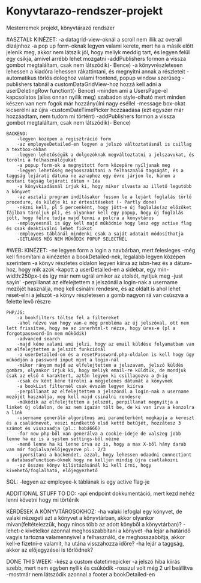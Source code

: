 # Konyvtarazo-rendszer-projekt
Mesterremek projekt, könyvtárazó rendszer


#ASZTALI:
    KINÉZET:
        -a datagrid-view-oknál a scroll nem illik az overall dizájnhoz
        -a pop up form-oknak legyen valami kerete, mert ha a másik előtt jelenik meg, akkor nem látszik jól, hogy meliyk meddig tart, és legyen felül egy csíkja, amivel arrébb lehet mozgatni
        -addPublishers formon a vissza gombot megtaláltam, csak nem látszódik(- Bence)
        -a könyvrészletesen lehessen a kiadóra lehessen rákattintani, és megnyitni annak a részleteit
        -automatikus törlős dologhoz valami frontend, popup window szerűség
        -publishers tabnál a customDataGridView-hoz hozzá kell adni a userDeletingRow functiont(- Bence)
        -minden ami a UsersPage-el kapcsolatos (alias onnan nyílik meg) szabadon style-olható mert minden készen van nem fogok már hozzányúlni nagy eséllel
        -message box-okat kicserélni az újra
        -customDateTimePicker hozzáadása (ezt egyszer már hozzáadtam, nem tudom mi történt)
        -addPublishers formon a vissza gombot megtaláltam, csak nem látszódik(- Bence)


    BACKEND:
        -legyen középen a regisztráció form
        -az employeeDetailed-en legyen a jelszó változtatásnál is csillag a textbox-okban
        -legyen lehetőségük a dolgozóknak megváltoztatni a jelszavukat, és törölni a felhasználójukat
        -a popup form-ok a megnyitott form közepére nyíljanak meg
        -legyen lehetőség meghosszabítani a felhasználó tagságát, és a taggság lejárati dátuma ne aznaphoz egy évre járjon le, hanem a mostani tagság lejárati dátum + 1év
        -a könyvkiadásnál írjuk ki, hogy mikor olvasta az illető legutóbb a könyvet 
        -az asztali program indításakor fusson le a lejárt foglalás törlő procedure, és küldje ki az értesítéseket (- Partly done)
        -nézni kell, pl 5 percenként, hogy jött-e új foglalás(az előzőket fájlban tároljuk pl), és olyankor kell egy popup, hogy új foglalás jött, hogy félre tudja majd tenni a polcra a könyvtáros
        -employeesnál is úgy kell majd működnie hogy lesz egy active flag és csak deaktiválni lehet fiókot
        -employees táblánál mindenki csak a saját adatait módosíthatja 
        -GETLANGS MÉG NEM MŰKÖDIK POPUP SELECTNÉL

#WEB:
    KINÉZET:
        -ne legyen form a login a navbárban, mert felesleges
        -még kell finomítani a kinézetén a bookDetailed-nek, legalább legyen középen szerintem
        -a könyv részletes oldalon legyen kiírva az isbn-hez és a dátum-hoz, hogy mik azok
        -kapott a userDetailed-en a sidebar, egy min-width:250px-t és így már nem ugrál amikor az utolsót, nyitjuk meg -just sayin'
        -perpillanat az elfelejtettem a jelszónál a login-nak a username mezőjét használja, meg kell csinálni rendesre, és az oldalt is ahol lehet reset-elni a jelszót
        -a könyv részletesen a gomb nagyon rá van csúszva a felette levő részre
        
        

    PHP/JS:
        -a bookfilters töltse fel a filtereket
        -ahol nézve van hogy van-e még probléma az új jelszóval, ott nem lett frissítve, hogy ne az innerhtml-t nézze, hogy üres-e (pl a forgotpassword-ön nem működik)
        -advanced search
        -majd kéne valami ami jelzi, hogy az email küldése folyamatban van az elfelejtettem a jelszót funkciónál
        -a userDetailed-on és a resetPassword.php-oldalon is kell hogy úgy működjön a password input mint a login-nál
        -mikor rányom majd az elfelejtettem a jelszavam, jelszó küldés gombra, olyankor írjuk ki, hogy meliyk email-re küldtük, de mondjuk csak az első 4 karaktert, aztán legyen ki csillagozva a @-ig
        -csak év ként kéne tárolni a megjelenés dátumát a könyvnek
        -a bookList filternél csak évszám legyen kiírva
        -perpillanat az elfelejtettem a jelszónál a login-nak a username mezőjét használja, meg kell majd csinálni rendesre
        -működik az elfelejtettem a jelszót, perpillanat megnyitja a linket új oldalon, de az nem igazán tölt be, de ki van írva a konzolra a link
        -username generáló algoritmus ami paraméterként megkapja a kereszt és a családnevet, veszi mindkettő első kettő betűjét, hozzátesz 3 számot és visszaadja (pl.: hobá666)
        -for now php-ből van generálva a cookie-ideje de valszeg jobb lenne ha ez is a system settings-ből nézné
        -menő lenne ha ki lenne írva az is, hogy a max X-ből hány darab van már foglalva/előjegyezve pl.: 2/3
        -gyorsítani a backendet, azzal, hogy lehessen odaadni connectiont a databaseFunction-öknek hogy ne kelljen mindig újra csatlakozni
        -az összes könyv kilistázásánál ki kell írni, hogy kivehető/foglalható, előjegyezhető

SQL:
    -legyen az employee-k táblának is egy active flag-je


ADDITIONAL STUFF TO DO:
-api endpoint dokkumentáció, mert kezd nehéz lenni követni hogy mi történik

KÉRDÉSEK A KÖNYVTÁROSOKHOZ:
-ha valaki lefoglal egy könyvet, de valaki nézegeti azt a könyvet a könyvtárban, akkor olyankor mivan(feltételezzük, hogy nincs több az adott könyből a könyvtárban)?
-lehet-e kivételkor azonnal meghosszabbítani a könyvet
-ha lejár a határidő vagyis tartozna valamennyivel a felhasználó, de meghosszabbítja, akkor kell-e fizetni-e valamit, ha utána visszahozza időre?
-ha lejár a taggság, akkor az előjegyzései is törlődnek?


DONE THIS WEEK:
-kész a custom datetimepicker
-a jelszó hiba kiírás szebb, mert nem egyben nyílik és csúkódik 
-rosszul volt még 2 url beállítva
-mostmár nem látszódik azonnal a footer a bookDetailed-en
